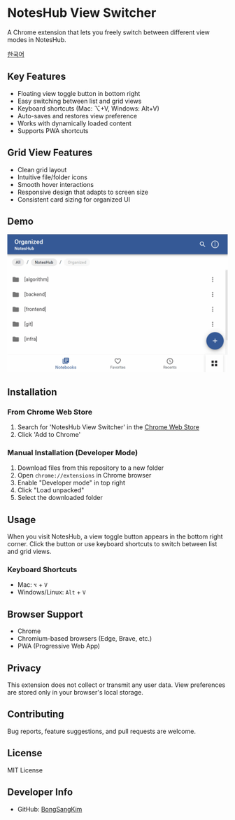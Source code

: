 # NotesHub View Switcher

A Chrome extension that lets you freely switch between different view modes in NotesHub.

[한국어](README_KR.md)

## Key Features

- Floating view toggle button in bottom right
- Easy switching between list and grid views
- Keyboard shortcuts (Mac: ⌥+V, Windows: Alt+V)
- Auto-saves and restores view preference
- Works with dynamically loaded content
- Supports PWA shortcuts

## Grid View Features

- Clean grid layout
- Intuitive file/folder icons
- Smooth hover interactions
- Responsive design that adapts to screen size
- Consistent card sizing for organized UI

## Demo

![NotesHub View Switcher Demo](docs/images/forReadme.gif)

## Installation

### From Chrome Web Store

1. Search for 'NotesHub View Switcher' in the [Chrome Web Store](https://chrome.google.com/webstore/category/extensions)
2. Click 'Add to Chrome'

### Manual Installation (Developer Mode)

1. Download files from this repository to a new folder
2. Open `chrome://extensions` in Chrome browser
3. Enable "Developer mode" in top right
4. Click "Load unpacked"
5. Select the downloaded folder

## Usage

When you visit NotesHub, a view toggle button appears in the bottom right corner.
Click the button or use keyboard shortcuts to switch between list and grid views.

### Keyboard Shortcuts

- Mac: `⌥` + `V`
- Windows/Linux: `Alt` + `V`

## Browser Support

- Chrome
- Chromium-based browsers (Edge, Brave, etc.)
- PWA (Progressive Web App)

## Privacy

This extension does not collect or transmit any user data.
View preferences are stored only in your browser's local storage.

## Contributing

Bug reports, feature suggestions, and pull requests are welcome.

## License

MIT License

## Developer Info

- GitHub: [BongSangKim](https://github.com/BongSangKim)
